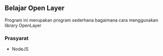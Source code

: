 ## Belajar Open Layer

Program ini merupakan program sederhana bagaimana cara menggunakan library OpenLayer

### Prasyarat

 - NodeJS
